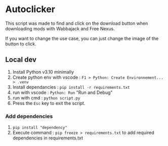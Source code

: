 # Autoclicker

This script was made to find and click on the download button when downloading mods with Wabbajack and Free Nexus.

If you want to change the use case, you can just change the image of the button to click.

## Local dev

1. Install Python v3.10 minimally
1. Create python env with vscode : `F1 > Python: Create Environnement... > .venv`
1. Install dependancies : `pip install -r requirements.txt`
1. run with vscode : `Python: Run` "Run and Debug"
1. run with cmd : `python script.py`
1. Press the `Esc` key to exit the script.

### Add dependencies

1. `pip install "dependency"`
1. Execute command : `pip freeze > requirements.txt` to add required dependencies in requirements.txt
